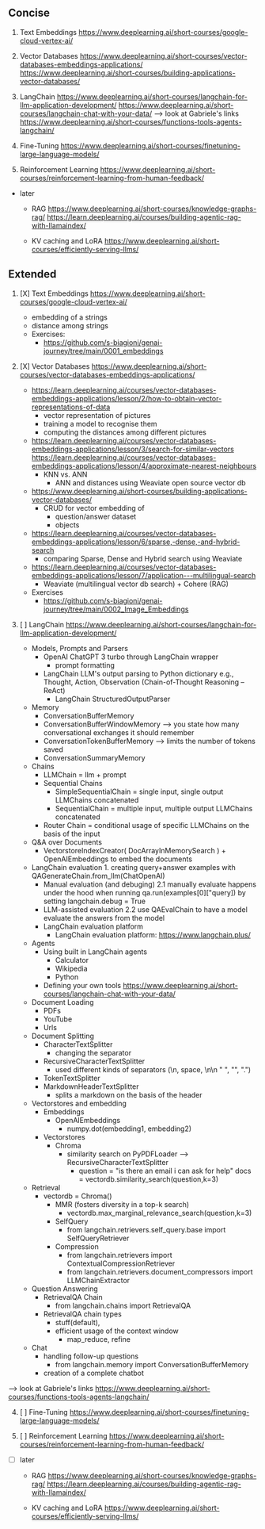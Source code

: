 ## Concise

1. Text Embeddings
https://www.deeplearning.ai/short-courses/google-cloud-vertex-ai/

2. Vector Databases
https://www.deeplearning.ai/short-courses/vector-databases-embeddings-applications/
https://www.deeplearning.ai/short-courses/building-applications-vector-databases/

3. LangChain
https://www.deeplearning.ai/short-courses/langchain-for-llm-application-development/
https://www.deeplearning.ai/short-courses/langchain-chat-with-your-data/
--> look at Gabriele's links
https://www.deeplearning.ai/short-courses/functions-tools-agents-langchain/


4. Fine-Tuning
https://www.deeplearning.ai/short-courses/finetuning-large-language-models/

5. Reinforcement Learning
https://www.deeplearning.ai/short-courses/reinforcement-learning-from-human-feedback/


- later
	+ RAG
		https://www.deeplearning.ai/short-courses/knowledge-graphs-rag/
		https://learn.deeplearning.ai/courses/building-agentic-rag-with-llamaindex/

	+ KV caching and LoRA
		https://www.deeplearning.ai/short-courses/efficiently-serving-llms/


## Extended


1. [X] Text Embeddings
https://www.deeplearning.ai/short-courses/google-cloud-vertex-ai/
	- embedding of a strings
	- distance among strings
	- Exercises:
		+ https://github.com/s-biagioni/genai-journey/tree/main/0001_embeddings

2. [X] Vector Databases
https://www.deeplearning.ai/short-courses/vector-databases-embeddings-applications/
	- https://learn.deeplearning.ai/courses/vector-databases-embeddings-applications/lesson/2/how-to-obtain-vector-representations-of-data
		+ vector representation of pictures
		+ training a model to recognise them
		+ computing the distances among different pictures
	- https://learn.deeplearning.ai/courses/vector-databases-embeddings-applications/lesson/3/search-for-similar-vectors
	  https://learn.deeplearning.ai/courses/vector-databases-embeddings-applications/lesson/4/approximate-nearest-neighbours	
		+ KNN vs. ANN
			- ANN and distances using Weaviate open source vector db
	- https://www.deeplearning.ai/short-courses/building-applications-vector-databases/
		+ CRUD for vector embedding of
			- question/answer dataset
			- objects
	- https://learn.deeplearning.ai/courses/vector-databases-embeddings-applications/lesson/6/sparse,-dense,-and-hybrid-search
		+ comparing Sparse, Dense and Hybrid search  using Weaviate
	- https://learn.deeplearning.ai/courses/vector-databases-embeddings-applications/lesson/7/application---multilingual-search
		+ Weaviate (multilingual vector db search) + Cohere (RAG)
	- Exercises
		+ https://github.com/s-biagioni/genai-journey/tree/main/0002_Image_Embeddings

3. [ ] LangChain
https://www.deeplearning.ai/short-courses/langchain-for-llm-application-development/
	+ Models, Prompts and Parsers
		- OpenAI ChatGPT 3 turbo through LangChain wrapper
			- prompt formatting
		- LangChain LLM's output parsing to Python dictionary
			e.g., Thought, Action, Observation (Chain-of-Thought Reasoning – ReAct)
			- LangChain StructuredOutputParser
	+ Memory
		- ConversationBufferMemory
		- ConversationBufferWindowMemory --> you state how many conversational exchanges it should remember
		- ConversationTokenBufferMemory	 --> limits the number of tokens saved
		- ConversationSummaryMemory
	+ Chains
		- LLMChain = llm + prompt
		- Sequential Chains
			- SimpleSequentialChain = single input, single output LLMChains concatenated
			- SequentialChain = multiple input, multiple output LLMChains concatenated
		- Router Chain = conditional usage of specific LLMChains on the basis of the input
	+ Q&A over Documents
		- VectorstoreIndexCreator( DocArrayInMemorySearch ) + OpenAIEmbeddings to embed the documents
	+ LangChain evaluation
			1. creating query+answer examples with QAGenerateChain.from_llm(ChatOpenAI)
		- Manual evaluation (and debuging)
			2.1 manually evaluate happens under the hood when running qa.run(examples[0]["query]) by setting langchain.debug = True
		- LLM-assisted evaluation 
			2.2 use QAEvalChain to have a model evaluate the answers from the model
		- LangChain evaluation platform
			- LangChain evaluation platform:  https://www.langchain.plus/
	+ Agents
		- Using built in LangChain agents
			- Calculator
			- Wikipedia
			- Python
		- Defining your own tools
 https://www.deeplearning.ai/short-courses/langchain-chat-with-your-data/
	+ Document Loading
		- PDFs
		- YouTube
		- Urls
	+ Document Splitting
		- CharacterTextSplitter 
			- changing the separator 
		- RecursiveCharacterTextSplitter
			- used different kinds of separators (\n, space, \n\n " ", "", "\.")
		- TokenTextSplitter
		- MarkdownHeaderTextSplitter
			- splits a markdown on the basis of the header
	+ Vectorstores and embedding
		- Embeddings
			- OpenAIEmbeddings
				- numpy.dot(embedding1, embedding2)
		- Vectorstores
			- Chroma
				- similarity search on PyPDFLoader  --> RecursiveCharacterTextSplitter
					- question = "is there an email i can ask for help"
					  docs = vectordb.similarity_search(question,k=3)
	+ Retrieval
		- vectordb = Chroma()
			+ MMR (fosters diversity in a top-k search)
				- vectordb.max_marginal_relevance_search(question,k=3)
			+ SelfQuery
				- from langchain.retrievers.self_query.base import SelfQueryRetriever
			+ Compression
				- from langchain.retrievers import ContextualCompressionRetriever
				- from langchain.retrievers.document_compressors import LLMChainExtractor
	+ Question Answering
		- RetrievalQA Chain
			- from langchain.chains import RetrievalQA
		- RetrievalQA chain types
			- stuff(default),
			- efficient usage of the context window
				- map_reduce, refine
	+ Chat
		- handling follow-up questions
			- from langchain.memory import ConversationBufferMemory
		- creation of a complete chatbot
 
 
 --> look at Gabriele's links
 https://www.deeplearning.ai/short-courses/functions-tools-agents-langchain/

4. [ ] Fine-Tuning
https://www.deeplearning.ai/short-courses/finetuning-large-language-models/

5. [ ] Reinforcement Learning
https://www.deeplearning.ai/short-courses/reinforcement-learning-from-human-feedback/


- [ ] later
	+ RAG
		https://www.deeplearning.ai/short-courses/knowledge-graphs-rag/
		https://learn.deeplearning.ai/courses/building-agentic-rag-with-llamaindex/

	+ KV caching and LoRA
		https://www.deeplearning.ai/short-courses/efficiently-serving-llms/
